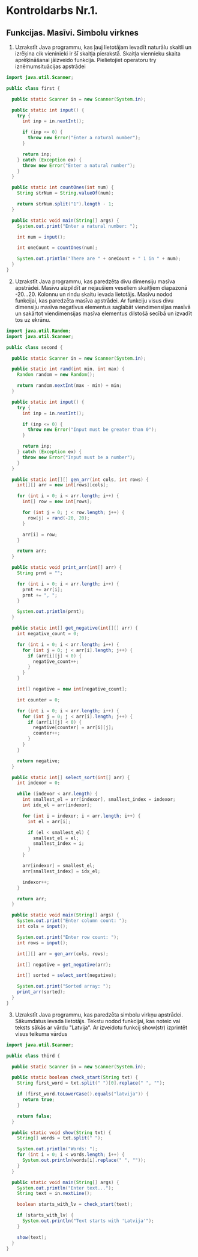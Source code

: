 # Kontroldarbs Nr.1. 

## Funkcijas. Masīvi. Simbolu virknes

1.  Uzrakstīt Java programmu, kas ļauj lietotājam ievadīt naturālu skaitli un izrēķina cik vieninieki ir šī skaitļa pierakstā. Skaitļa viennieku skaita aprēķināšanai jāizveido funkcija. Pielietojiet operatoru try iznēmumsituācijas apstrādei

```java
import java.util.Scanner;

public class first {

  public static Scanner in = new Scanner(System.in);

  public static int input() {
    try {
      int inp = in.nextInt();

      if (inp <= 0) {
        throw new Error("Enter a natural number");
      }

      return inp;
    } catch (Exception ex) {
      throw new Error("Enter a natural number");
    }
  }

  public static int countOnes(int num) {
    String strNum = String.valueOf(num);

    return strNum.split("1").length - 1;
  }

  public static void main(String[] args) {
    System.out.print("Enter a natural number: ");

    int num = input();

    int oneCount = countOnes(num);

    System.out.println("There are " + oneCount + " 1 in " + num);
  }
}
```

2. Uzrakstīt  Java  programmu,  kas  paredzēta  divu  dimensiju  masīva  apstrādei.  Masīvu  aizpildīt  ar nejaušiem veseliem skaitļiem diapazonā -20...20. Kolonnu  un  rindu  skaitu  ievada lietotājs. Masīvu nodod  funkcijai, kas paredzēta masīva apstrādei.  Ar  funkciju  visus  divu  dimensiju masīva negatīvus elementus  saglabāt  viendimensījas  masīvā   un  sakārtot  viendimensijas  masīva  elementus  dilstošā secībā un izvadīt tos uz ekrānu.

```java
import java.util.Random;
import java.util.Scanner;

public class second {

  public static Scanner in = new Scanner(System.in);

  public static int rand(int min, int max) {
    Random random = new Random();

    return random.nextInt(max - min) + min;
  }

  public static int input() {
    try {
      int inp = in.nextInt();

      if (inp <= 0) {
        throw new Error("Input must be greater than 0");
      }

      return inp;
    } catch (Exception ex) {
      throw new Error("Input must be a number");
    }
  }

  public static int[][] gen_arr(int cols, int rows) {
    int[][] arr = new int[rows][cols];

    for (int i = 0; i < arr.length; i++) {
      int[] row = new int[rows];

      for (int j = 0; j < row.length; j++) {
        row[j] = rand(-20, 20);
      }

      arr[i] = row;
    }

    return arr;
  }

  public static void print_arr(int[] arr) {
    String prnt = "";

    for (int i = 0; i < arr.length; i++) {
      prnt += arr[i];
      prnt += ", ";
    }

    System.out.println(prnt);
  }

  public static int[] get_negative(int[][] arr) {
    int negative_count = 0;

    for (int i = 0; i < arr.length; i++) {
      for (int j = 0; j < arr[i].length; j++) {
        if (arr[i][j] < 0) {
          negative_count++;
        }
      }
    }

    int[] negative = new int[negative_count];

    int counter = 0;

    for (int i = 0; i < arr.length; i++) {
      for (int j = 0; j < arr[i].length; j++) {
        if (arr[i][j] < 0) {
          negative[counter] = arr[i][j];
          counter++;
        }
      }
    }

    return negative;
  }

  public static int[] select_sort(int[] arr) {
    int indexor = 0;

    while (indexor < arr.length) {
      int smallest_el = arr[indexor], smallest_index = indexor;
      int idx_el = arr[indexor];

      for (int i = indexor; i < arr.length; i++) {
        int el = arr[i];

        if (el < smallest_el) {
          smallest_el = el;
          smallest_index = i;
        }
      }

      arr[indexor] = smallest_el;
      arr[smallest_index] = idx_el;

      indexor++;
    }

    return arr;
  }

  public static void main(String[] args) {
    System.out.print("Enter column count: ");
    int cols = input();

    System.out.print("Enter row count: ");
    int rows = input();

    int[][] arr = gen_arr(cols, rows);

    int[] negative = get_negative(arr);

    int[] sorted = select_sort(negative);

    System.out.print("Sorted array: ");
    print_arr(sorted);
  }
}
```

3. Uzrakstīt Java  programmu, kas paredzēta simbolu virkņu apstrādei. Sākumdatus ievada lietotājs. Tekstu nodod funkcijai, kas noteic vai teksts sākās ar vārdu "Latvija". Ar izveidotu funkcij show(str) izprintēt visus teikuma vārdus

```java
import java.util.Scanner;

public class third {

  public static Scanner in = new Scanner(System.in);

  public static boolean check_start(String txt) {
    String first_word = txt.split(" ")[0].replace(" ", "");

    if (first_word.toLowerCase().equals("latvija")) {
      return true;
    }

    return false;
  }

  public static void show(String txt) {
    String[] words = txt.split(" ");

    System.out.println("Words: ");
    for (int i = 0; i < words.length; i++) {
      System.out.println(words[i].replace(" ", ""));
    }
  }

  public static void main(String[] args) {
    System.out.println("Enter text...");
    String text = in.nextLine();

    boolean starts_with_lv = check_start(text);

    if (starts_with_lv) {
      System.out.println("Text starts with 'Latvija'");
    }

    show(text);
  }
}
```